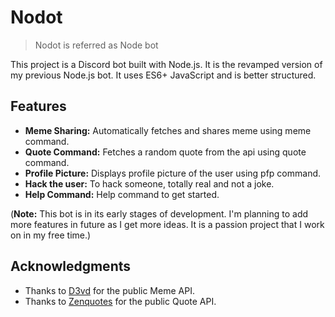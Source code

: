 # Nodot

> Nodot is referred as Node bot

This project is a Discord bot built with Node.js. It is the revamped version of my previous Node.js bot. It uses ES6+ JavaScript and is better structured.

## Features

- **Meme Sharing:** Automatically fetches and shares meme using meme command.
- **Quote Command:** Fetches a random quote from the api using quote command.
- **Profile Picture:** Displays profile picture of the user using pfp command.
- **Hack the user:** To hack someone, totally real and not a joke.
- **Help Command:** Help command to get started.

(**Note:** This bot is in its early stages of development. I'm planning to add more features in future as I get more ideas. It is a passion project that I work on in my free time.)

## Acknowledgments

- Thanks to [D3vd](https://github.com/D3vd) for the public Meme API.
- Thanks to [Zenquotes](https://zenquotes.io/) for the public Quote API.